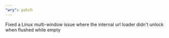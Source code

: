 ```yaml
---
"wry": patch
---
```


Fixed a Linux multi-window issue where the internal url loader didn't unlock when flushed while empty